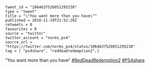 ```
tweet_id = "1064637526051295238"
type = "tweet"
title = "\"You want more than you have\""
published = 2018-11-19T21:52:20Z
retweets = 0
favourites = 0
source = "twitter"
twitter_account = "norms_ps4"
source_url = "https://twitter.com/norms_ps4/status/1064637526051295238"
tag = [ "ps4share", "reddeadredemption2",]
```

"You want more than you have" [#RedDeadRedemption2](/tags/reddeadredemption2/) [#PS4share](/tags/ps4share/)

<p class='image'><img src='http://mnf.m17s.net/2018/11/19/DsZaL4KWwAIdB_e.jpg' alt=''></p>

